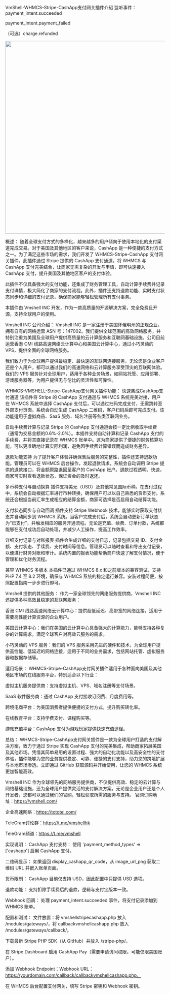 VmShell-WHMCS-Stripe-CashApp支付网关插件介绍
监听事件：
payment_intent.succeeded

payment_intent.payment_failed

（可选）charge.refunded
<p><a href="https://linuxword.com/wp-content/uploads/2025/04/stripe-vmshell-cashapp.png"><img class="alignnone size-full wp-image-45118" src="https://linuxword.com/wp-content/uploads/2025/04/stripe-vmshell-cashapp.png" alt="" width="709" height="607" /></a></p>
概述：
随着全球支付方式的多样化，越来越多的用户倾向于使用本地化的支付渠道完成交易。对于美国及其他地区的客户来说，CashApp 是一种便捷的支付方式之一。为了满足这些市场的需求，我们开发了 WHMCS-Stripe-CashApp 支付网关插件。此插件通过 Stripe 提供的 CashApp 支付通道，将 WHMCS 与 CashApp 支付完美结合，让商家无需复杂的开发与申请，即可快速接入 CashApp 支付，提升美国及其他地区客户的支付体验。

此插件不仅具备强大的支付功能，还集成了财务管理工具，自动计算手续费并记录支付详情，极大简化了商家的支付流程。此外，插件还支持退款功能、实时支付状态同步和详细的支付记录，确保商家能够轻松管理所有支付事务。

本插件由 Vmshell INC 开发，作为一款高质量的开源解决方案，完全免费且开源，支持全球用户的使用。

Vmshell INC 公司介绍：
Vmshell INC 是一家注册于美国怀俄明州的正规企业，拥有自有的网络运营 ASN 号：147002。我们提供全球范围的高效网络服务，并特别注重为美国及全球用户提供高质量的云计算服务和互联网基础设施。公司目前运营香港 CMI 线路高速网络云计算中心和美国云计算中心，通过小巧灵动的 VPS，提供全面的全球网络服务。

我们致力于为全球用户提供最稳定、最快速的互联网连接服务，无论您是企业客户还是个人用户，都可以通过我们的高速网络和云计算服务享受顶尖的互联网体验。我们的 VPS 服务针对全球用户，适用于各种业务场景，如网站托管、应用部署、游戏服务器等，为用户提供无与伦比的灵活性和可靠性。

WHMCS-VMSHELL-Stripe-CashApp支付网关插件功能：
快速集成CashApp支付通道
该插件将 Stripe 的 CashApp 支付通道与 WHMCS 系统完美对接，用户在 WHMCS 系统中选择 CashApp 支付后，可以通过扫码完成支付，无需跳转至外部支付页面。系统会自动生成 CashApp 二维码，客户扫码后即可完成支付。该功能适用于虚拟商品、SaaS 服务、域名注册等各类互联网业务。

自动手续费计算与记录
Stripe 的 CashApp 支付通道会按一定比例收取手续费（通常为交易金额的0.6%-2.0%）。本插件支持自动计算和记录 CashApp 支付的手续费，并将其直接记录在 WHMCS 账单中。这为商家提供了便捷的财务核算功能，可以更准确地计算实际利润，避免因手续费计算错误而造成财务差异。

退款功能支持
为了提升客户体验并确保售后服务的完整性，插件还支持退款功能。管理员可以在 WHMCS 后台操作，发起退款请求，系统会自动调用 Stripe 提供的退款接口，将金额原路退回至客户的 CashApp 账户。退款过程透明、快速，商家可实时查看退款状态，保证资金的及时返还。

多币种支付与自动换算
插件支持美元（USD）及其他常见国际币种。在支付过程中，系统会自动根据汇率进行币种转换，确保用户可以以自己熟悉的货币支付。系统还会根据当前汇率生成相应的结算金额，商家可选择是否启用自动结算功能。

支付状态同步与自动回调
插件支持 Stripe Webhook 技术，能够实时获取支付状态并自动同步到 WHMCS 系统。当客户完成支付后，系统会自动更新订单状态为“已支付”，并触发相应的服务开通流程。无论是充值、续费、订单付款，系统都能够在支付成功后自动处理，并减少人工操作，提高工作效率。

详细支付记录与对账报表
插件会生成详细的支付日志，记录包括交易 ID、支付金额、支付状态、手续费、支付时间等信息。管理员可以随时查看和导出支付记录，以便进行财务对账和审计。系统内置的报表功能帮助商户快速了解支付情况，便于管理和优化财务流程。

兼容 WHMCS 多版本
本插件已通过 WHMCS 8.x 和之前版本的兼容测试，支持 PHP 7.4 至 8.2 环境，确保与 WHMCS 系统的稳定运行兼容。安装过程简便，按照配置指南一步步进行即可。

Vmshell 提供的其他服务：
作为一家全球领先的网络服务提供商，Vmshell INC 还提供多种高效且稳定的互联网服务：

香港 CMI 线路高速网络云计算中心：提供超低延迟、高带宽的网络连接，适用于需要高性能计算资源的企业用户。

美国云计算中心：我们在美国的云计算中心具备强大的计算能力，能够支持各种复杂的计算需求，满足全球客户对高效云服务的需求。

小巧灵动的 VPS 服务：我们的 VPS 服务采用先进的硬件和技术，为全球用户提供高性能、低延迟的网络连接，适用于不同的业务需求，包括网站托管、虚拟服务器和数据存储等。

适用场景：
WHMCS-Stripe-CashApp支付网关插件适用于各种面向美国及其他地区市场的在线服务平台，特别适合以下行业：

虚拟主机服务提供商：支持虚拟主机、VPS、域名注册等支付场景。

SaaS 软件服务商：通过 CashApp 支付接收订阅费、月度费用等。

跨境电商平台：为美国消费者提供便捷的支付方式，提升购买转化率。

在线教育平台：支持学费支付、课程购买等。

游戏充值平台：CashApp 支付为游戏玩家提供快速充值途径。

总结：
WHMCS-Stripe-CashApp支付网关插件是一款为全球用户打造的支付解决方案，致力于通过 Stripe 实现 CashApp 支付的完美集成，帮助商家拓展美国及其他市场。凭借其简单易用的设置过程、强大的自动化功能以及高安全性的支付体验，插件能够为您的业务提供稳定、可靠、便捷的支付支持，助力您的跨境扩展与本地市场渗透。立即通过 GitHub 获取源码并开始使用，让您的 WHMCS 系统更加智能高效。

Vmshell INC 作为全球领先的网络服务提供商，不仅提供高效、稳定的云计算与网络基础设施，还为全球用户提供灵活的支付解决方案。无论是企业用户还是个人开发者，您都可以通过我们的官网，轻松获取所需的服务与支持。
官网订购地址：https://vmshell.com/

企业高速网络：https://tototel.com/

TeleGram讨论群：https://t.me/vmshellhk

TeleGram频道：https://t.me/vmshell

实现说明：
CashApp 支付支持： 使用 'payment_method_types' => ['cashapp'] 启用 CashApp 支付。

二维码显示： 如果返回 display_cashapp_qr_code，从 image_url_png 获取二维码 URL 并嵌入账单页面。

货币限制： CashApp 目前仅支持 USD，因此配置中只提供 USD 选项。

退款功能： 支持扣除手续费后的退款，逻辑与支付宝版本一致。

Webhook 回调： 处理 payment_intent.succeeded 事件，将支付记录添加到 WHMCS 账单。

配置和测试：
文件放置：将 vmshellstripecashapp.php 放入 /modules/gateways/，将 callbackvmshellcashapp.php 放入 /modules/gateways/callback/。

下载最新 Stripe PHP SDK（从 GitHub）并放入 /stripe-php/。

在 Stripe Dashboard 启用 CashApp Pay（需要申请访问权限，可能仅限美国账户）。

添加 Webhook Endpoint：Webhook URL：https://yourdomain.com/callback/callbackvmshellcashapp.php。

在 WHMCS 后台配置支付网关，填写 Stripe 密钥和 Webhook 密钥。
